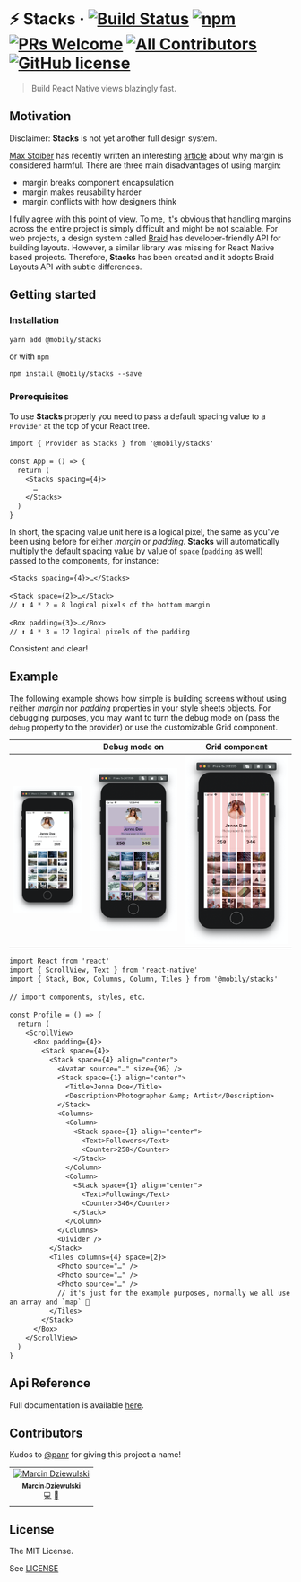 # ⚡ Stacks &middot; [![Build Status](https://img.shields.io/travis/com/mobily/stacks.svg?style=flat-square)](https://travis-ci.com/mobily/stacks) [![npm](https://img.shields.io/npm/v/@mobily/stacks.svg?style=flat-square)](https://www.npmjs.com/package/@mobily/stacks)  [![PRs Welcome](https://img.shields.io/badge/PRs-welcome-brightgreen.svg?style=flat-square)](http://makeapullrequest.com) [![All Contributors](https://img.shields.io/badge/all_contributors-1-orange.svg?style=flat-square)](#contributors) [![GitHub license](https://img.shields.io/badge/license-MIT-blue.svg?style=flat-square)](https://github.com/mobily/stacks/blob/master/LICENSE)

> Build React Native views blazingly fast.

## Motivation

Disclaimer: **Stacks** is not yet another full design system.

[Max Stoiber](https://github.com/mxstbr) has recently written an interesting [article](https://mxstbr.com/thoughts/margin) about why margin is considered harmful. There are three main disadvantages of using margin:

- margin breaks component encapsulation
- margin makes reusability harder
- margin conflicts with how designers think

I fully agree with this point of view. To me, it's obvious that handling margins across the entire project is simply difficult and might be not scalable. For web projects, a design system called [Braid](https://seek-oss.github.io/braid-design-system/foundations/layout) has developer-friendly API for building layouts. However, a similar library was missing for React Native based projects. Therefore, **Stacks** has been created and it adopts Braid Layouts API with subtle differences.

## Getting started

### Installation

```shell
yarn add @mobily/stacks
```

or with `npm`

```shell
npm install @mobily/stacks --save
```

### Prerequisites

To use **Stacks** properly you need to pass a default spacing value to a `Provider` at the top of your React tree.

```tsx
import { Provider as Stacks } from '@mobily/stacks'

const App = () => {
  return (
    <Stacks spacing={4}>
      …
    </Stacks>
  )
}
```

In short, the spacing value unit here is a logical pixel, the same as you've been using before for either _margin_ or _padding_. **Stacks** will automatically multiply the default spacing value by value of `space` (`padding` as well) passed to the components, for instance:

```tsx
<Stacks spacing={4}>…</Stacks>

<Stack space={2}>…</Stack>
// ⬆️ 4 * 2 = 8 logical pixels of the bottom margin

<Box padding={3}>…</Box>
// ⬆️ 4 * 3 = 12 logical pixels of the padding
```

Consistent and clear!

## Example

The following example shows how simple is building screens without using neither _margin_ nor _padding_ properties in your style sheets objects. For debugging purposes, you may want to turn the debug mode on (pass the `debug` property to the provider) or use the customizable Grid component.

|  | Debug mode on | Grid component |
| -- | ------------- | ------------- |
| ![screen](assets/example.png) | ![screen](assets/example-debug.png)  | ![screen](assets/example-grid.png) |

```tsx
import React from 'react'
import { ScrollView, Text } from 'react-native'
import { Stack, Box, Columns, Column, Tiles } from '@mobily/stacks'

// import components, styles, etc.

const Profile = () => {
  return (
    <ScrollView>
      <Box padding={4}>
        <Stack space={4}>
          <Stack space={4} align="center">
            <Avatar source="…" size={96} />
            <Stack space={1} align="center">
              <Title>Jenna Doe</Title>
              <Description>Photographer &amp; Artist</Description>
            </Stack>
            <Columns>
              <Column>
                <Stack space={1} align="center">
                  <Text>Followers</Text>
                  <Counter>258</Counter>
                </Stack>
              </Column>
              <Column>
                <Stack space={1} align="center">
                  <Text>Following</Text>
                  <Counter>346</Counter>
                </Stack>
              </Column>
            </Columns>
            <Divider />
          </Stack>
          <Tiles columns={4} space={2}>
            <Photo source="…" />
            <Photo source="…" />
            <Photo source="…" />
            // it's just for the example purposes, normally we all use an array and `map` 🙈
          </Tiles>
        </Stack>
      </Box>
    </ScrollView>
  )
}
```

## Api Reference

Full documentation is available [here](https://mobily.github.io/stacks).

## Contributors

Kudos to [@panr](https://github.com/panr) for giving this project a name!

<!-- ALL-CONTRIBUTORS-LIST:START - Do not remove or modify this section -->
<!-- prettier-ignore -->
<table><tr><td align="center"><a href="https://twitter.com/__marcin_"><img src="https://avatars1.githubusercontent.com/u/1467712?v=4" width="100px;" alt="Marcin Dziewulski"/><br /><sub><b>Marcin Dziewulski</b></sub></a><br /><a href="https://github.com/mobily/stacks/commits?author=mobily" title="Code">💻</a> <a href="https://github.com/mobily/stacks/commits?author=mobily" title="Documentation">📖</a></td></tr></table>

<!-- ALL-CONTRIBUTORS-LIST:END -->

## License

The MIT License.

See [LICENSE](LICENSE)
